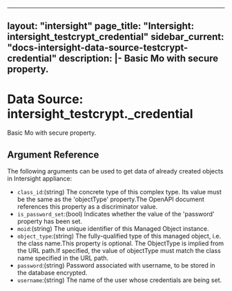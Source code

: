 
---
layout: "intersight"
page_title: "Intersight: intersight_testcrypt_credential"
sidebar_current: "docs-intersight-data-source-testcrypt-credential"
description: |-
Basic Mo with secure property.
---

# Data Source: intersight_testcrypt._credential
Basic Mo with secure property.
## Argument Reference
The following arguments can be used to get data of already created objects in Intersight appliance:
* `class_id`:(string) The concrete type of this complex type. Its value must be the same as the 'objectType' property.The OpenAPI document references this property as a discriminator value. 
* `is_password_set`:(bool) Indicates whether the value of the 'password' property has been set. 
* `moid`:(string) The unique identifier of this Managed Object instance. 
* `object_type`:(string) The fully-qualified type of this managed object, i.e. the class name.This property is optional. The ObjectType is implied from the URL path.If specified, the value of objectType must match the class name specified in the URL path. 
* `password`:(string) Password associated with username, to be stored in the database encrypted. 
* `username`:(string) The name of the user whose credentials are being set. 
